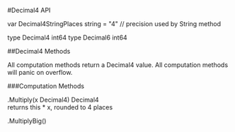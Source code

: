 #Decimal4 API

var Decimal4StringPlaces string = "4" // precision used by String method

type Decimal4 int64
type Decimal6 int64

##Decimal4 Methods

All computation methods return a Decimal4 value.
All computation methods will panic on overflow.

###Computation Methods  

.Multiply(x Decimal4) Decimal4  
    returns this * x, rounded to 4 places  
    
.MultiplyBig()

